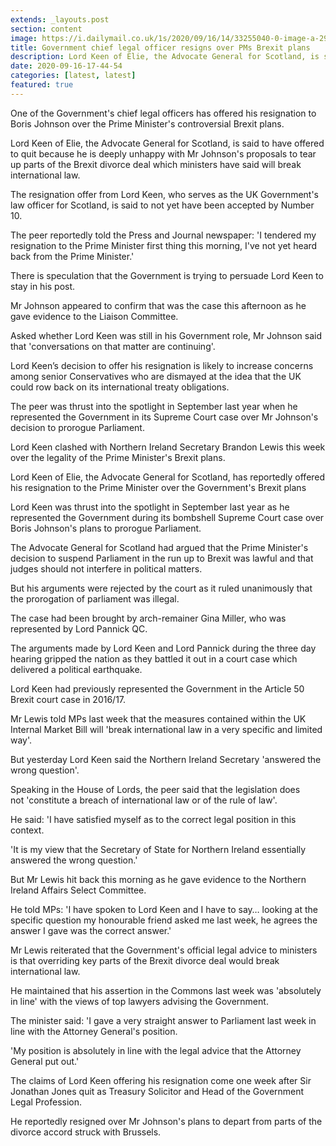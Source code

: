 ```yaml
---
extends: _layouts.post
section: content
image: https://i.dailymail.co.uk/1s/2020/09/16/14/33255040-0-image-a-29_1600261983012.jpg 
title: Government chief legal officer resigns over PMs Brexit plans 
description: Lord Keen of Elie, the Advocate General for Scotland, is said to have offered to quit because he is deeply unhappy with Mr Johnsons proposals to tear up parts of the Brexit divorce deal. 
date: 2020-09-16-17-44-54 
categories: [latest, latest] 
featured: true 
--- 
```

One of the Government's chief legal officers has offered his resignation to Boris Johnson over the Prime Minister's controversial Brexit plans. 

Lord Keen of Elie, the Advocate General for Scotland, is said to have offered to quit because he is deeply unhappy with Mr Johnson's proposals to tear up parts of the Brexit divorce deal which ministers have said will break international law.  

The resignation offer from Lord Keen, who serves as the UK Government's law officer for Scotland, is said to not yet have been accepted by Number 10.

The peer reportedly told the Press and Journal newspaper: 'I tendered my resignation to the Prime Minister first thing this morning, I've not yet heard back from the Prime Minister.' 

There is speculation that the Government is trying to persuade Lord Keen to stay in his post. 

Mr Johnson appeared to confirm that was the case this afternoon as he gave evidence to the Liaison Committee. 

Asked whether Lord Keen was still in his Government role, Mr Johnson said that 'conversations on that matter are continuing'. 

Lord Keen’s decision to offer his resignation is likely to increase concerns among senior Conservatives who are dismayed at the idea that the UK could row back on its international treaty obligations. 

The peer was thrust into the spotlight in September last year when he represented the Government in its Supreme Court case over Mr Johnson's decision to prorogue Parliament.  

Lord Keen clashed with Northern Ireland Secretary Brandon Lewis this week over the legality of the Prime Minister's Brexit plans. 

Lord Keen of Elie, the Advocate General for Scotland, has reportedly offered his resignation to the Prime Minister over the Government's Brexit plans

Lord Keen was thrust into the spotlight in September last year as he represented the Government during its bombshell Supreme Court case over Boris Johnson's plans to prorogue Parliament. 

The Advocate General for Scotland had argued that the Prime Minister's decision to suspend Parliament in the run up to Brexit was lawful and that judges should not interfere in political matters.

But his arguments were rejected by the court as it ruled unanimously that the prorogation of parliament was illegal. 

The case had been brought by arch-remainer Gina Miller, who was represented by Lord Pannick QC.

The arguments made by Lord Keen and Lord Pannick during the three day hearing gripped the nation as they battled it out in a court case which delivered a political earthquake. 

Lord Keen had previously represented the Government in the Article 50 Brexit court case in 2016/17.  

Mr Lewis told MPs last week that the measures contained within the UK Internal Market Bill will 'break international law in a very specific and limited way'.   

But yesterday Lord Keen said the Northern Ireland Secretary 'answered the wrong question'. 

Speaking in the House of Lords, the peer said that the legislation does not 'constitute a breach of international law or of the rule of law'.  

He said: 'I have satisfied myself as to the correct legal position in this context.

'It is my view that the Secretary of State for Northern Ireland essentially answered the wrong question.'

But Mr Lewis hit back this morning as he gave evidence to the Northern Ireland Affairs Select Committee. 

He told MPs: 'I have spoken to Lord Keen and I have to say… looking at the specific question my honourable friend asked me last week, he agrees the answer I gave was the correct answer.' 

Mr Lewis reiterated that the Government's official legal advice to ministers is that overriding key parts of the Brexit divorce deal would break international law. 

He maintained that his assertion in the Commons last week was 'absolutely in line' with the views of top lawyers advising the Government. 

The minister said: 'I gave a very straight answer to Parliament last week in line with the Attorney General's position.

'My position is absolutely in line with the legal advice that the Attorney General put out.'

The claims of Lord Keen offering his resignation come one week after Sir Jonathan Jones quit as Treasury Solicitor and Head of the Government Legal Profession. 

He reportedly resigned over Mr Johnson's plans to depart from parts of the divorce accord struck with Brussels.      

